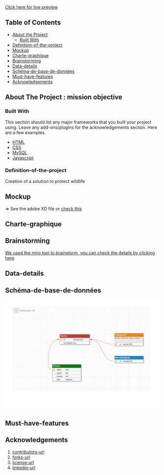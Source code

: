 <!-- TABLE OF CONTENTS -->

[Click here for live preview](https://loonyt.github.io/hackTwoTrackGoodOne/)



## Table of Contents

- [About the Project](#about-the-project)
  - [Built With](#built-with)
- [Definition-of-the-project](#Definition-of-the-project)
- [Mockup](#Mockup)
- [Charte-graphique](#Charte-graphique)
- [Brainstorming](#Brainstorming)
- [Data-details](#Data-details)
- [Schéma-de-base-de-données](#Schéma-de-base-de-données)
- [Must-have-features](#Must-have-features)
- [Acknowledgements](#acknowledgements)

<!-- ABOUT THE PROJECT -->

## About The Project : mission objective

### Built With

This section should list any major frameworks that you built your project using. Leave any add-ons/plugins for the acknowledgements section. Here are a few examples.

- [HTML](https://developer.mozilla.org/en-US/docs/Web/HTML)
- [CSS](https://developer.mozilla.org/en-US/docs/Web/CSS)
- [MySQL](https://www.mysql.com/fr/)
- [Javascript](https://developer.mozilla.org/en-US/docs/Web/JavaScript)

<!-- GETTING STARTED -->

### Definition-of-the-project

Creation of a solution to protect wildlife

## Mockup

=> See the adobe XD file or [check this](https://xd.adobe.com/view/3db82e3e-2c9c-4c92-804a-a293bcac1f84-68eb/)

## Charte-graphique

## Brainstorming

[We used the miro tool to brainstorm, you can check the details by clicking here](https://miro.com/app/board/o9J_lflPcVQ=/)

## Data-details

## Schéma-de-base-de-données

![alt text](https://github.com/loonyT/hackTwoTrackGoodOne/blob/master/wildLifeHackaton-dbdesigner-1.jpg)

## Must-have-features

<!-- ACKNOWLEDGEMENTS -->

## Acknowledgements

1. [contributors-url](https://github.com/othneildrew/Best-README-Template/graphs/contributors)
2. [forks-url](https://github.com/othneildrew/Best-README-Template/network/members)
3. [license-url](https://github.com/othneildrew/Best-README-Template/blob/master/LICENSE.txt)
4. [linkedin-url](https://linkedin.com/in/othneildrew)
